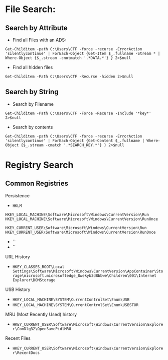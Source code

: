 # File Search:



## Search by Attribute
- Find all Files with an ADS:
```
Get-Childitem -path C:\Users\CTF -force -recurse -ErrorAction 'silentlycontinue' | ForEach-Object {Get-Item $_.fullname -Stream * | Where-Object {$_.stream -cnotmatch '.*DATA.*'} } 2>$null
```
- Find all hidden files
```
Get-Childitem -Path C:\Users\CTF -Recurse -hidden 2>$null
```

## Search by String
- Search by Filename
```
Get-Childitem -Path C:\Users\CTF -Force -Recurse -Include '*key*' 2>$null
```
- Search by contents
```
Get-Childitem -path C:\Users\CTF -force -recurse -ErrorAction 'silentlycontinue' | ForEach-Object {Get-Content $_.fullname | Where-Object {$_.stream -cmatch '.*SEARCH_KEY.*'} } 2>$null
```

# Registry Search

## Common Registries

Persistence
- `HKLM`
```
HKEY_LOCAL_MACHINE\Software\Microsoft\Windows\CurrentVersion\Run
HKEY_LOCAL_MACHINE\Software\Microsoft\Windows\CurrentVersion\RunOnce
```
```
HKEY_CURRENT_USER\Software\Microsoft\Windows\CurrentVersion\Run
HKEY_CURRENT_USER\Software\Microsoft\Windows\CurrentVersion\RunOnce
```
  - ``
  - ``

URL History
- ```HKEY_CLASSES_ROOT\Local Settings\Software\Microsoft\Windows\CurrentVersion\AppContainer\Storage\microsoft.microsoftedge_8wekyb3d8bbwe\Children\001\Internet Explorer\DOMStorage```

USB History
- `HKEY_LOCAL_MACHINE\SYSTEM\CurrentControlSet\Enum\USB`
- `HKEY_LOCAL_MACHINE\SYSTEM\CurrentControlSet\Enum\USBSTOR`

MRU (Most Recently Used) history
- `HKEY_CURRENT_USER\Software\Microsoft\Windows\CurrentVersion\Explorer\ComDlg32\OpenSavePidlMRU`

Recent Files
- `HKEY_CURRENT_USER\Software\Microsoft\Windows\CurrentVersion\Explorer\RecentDocs`

